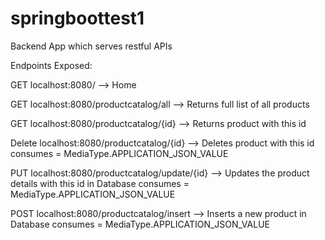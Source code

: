 # springboottest1
Backend App which serves restful APIs

Endpoints Exposed:

GET     localhost:8080/                                   --> Home

GET     localhost:8080/productcatalog/all                 --> Returns full list of all products

GET     localhost:8080/productcatalog/{id}                --> Returns product with this id

Delete  localhost:8080/productcatalog/{id}                --> Deletes product with this id                          consumes = MediaType.APPLICATION_JSON_VALUE

PUT     localhost:8080/productcatalog/update/{id}         --> Updates the product details with this id in Database  consumes = MediaType.APPLICATION_JSON_VALUE

POST    localhost:8080/productcatalog/insert              --> Inserts a new product in Database                     consumes = MediaType.APPLICATION_JSON_VALUE
